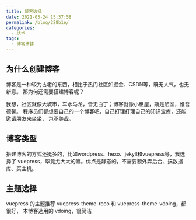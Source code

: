 ```yaml
---
title: 博客选择
date: 2021-03-24 15:37:58
permalink: /blog/228b1e/
categories:
  - 技术
tags:
  - 博客搭建
---
```


## 为什么创建博客
博客是一种较为古老的东西，相比于热门社区如掘金、CSDN等，既无人气，也无新意。
那为何还需要搭建博客呢？

我想，社区就像大城市，车水马龙，皆无白丁；博客就像小租屋，斯是陋室，惟吾德馨。
程序员们都想要自己的一个博客吧，自己打理打理自己的知识宝库，还能邀请朋友来坐坐，
岂不美哉。

## 博客类型
搭建博客的方式还挺多的，比如wordpress、hexo、jekyll和vuepress等，我选择了
vuepress，毕竟尤大大的嘛。优点是静态的，不需要额外弄后台、搞数据库、买主机。

## 主题选择
vuepress 的主题推荐 vuepress-theme-reco 和 vuepress-theme-vdoing，都很好，
本博客选用的 vdoing，很简洁
